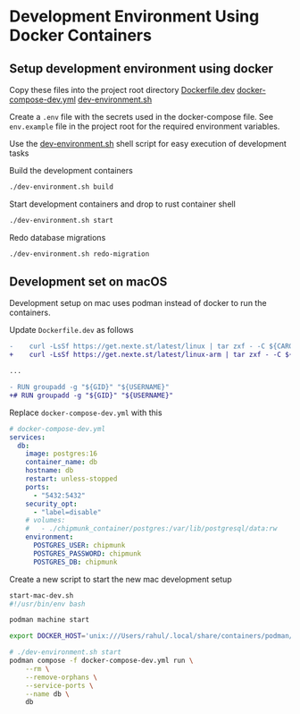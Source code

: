 # Development Environment Using Docker Containers

## Setup development environment using docker

Copy these files into the project root directory
[Dockerfile.dev](./Dockerfile.dev)
[docker-compose-dev.yml](./docker-compose-dev.yml)
[dev-environment.sh](./dev-environment.sh)

Create a `.env` file with the secrets used in the docker-compose file. See `env.example` file in the project root for the required environment variables.

Use the [dev-environment.sh](./dev-environment.sh) shell script for easy execution of development tasks

Build the development containers
```sh
./dev-environment.sh build 
```

Start development containers and drop to rust container shell
```sh
./dev-environment.sh start
```

Redo database migrations

```sh 
./dev-environment.sh redo-migration
```

## Development set on macOS

Development setup on mac uses podman instead of docker to run the containers.

Update `Dockerfile.dev` as follows
```diff
-    curl -LsSf https://get.nexte.st/latest/linux | tar zxf - -C ${CARGO_HOME:-~/.cargo}/bin
+    curl -LsSf https://get.nexte.st/latest/linux-arm | tar zxf - -C ${CARGO_HOME:-~/.cargo}/bin

...

- RUN groupadd -g "${GID}" "${USERNAME}"
+# RUN groupadd -g "${GID}" "${USERNAME}"
```

Replace `docker-compose-dev.yml` with this
```yml
# docker-compose-dev.yml
services:
  db:
    image: postgres:16
    container_name: db
    hostname: db
    restart: unless-stopped
    ports:
      - "5432:5432"
    security_opt:
      - "label=disable"
    # volumes:
    #   - ./chipmunk_container/postgres:/var/lib/postgresql/data:rw
    environment:
      POSTGRES_USER: chipmunk
      POSTGRES_PASSWORD: chipmunk
      POSTGRES_DB: chipmunk
```

Create a new script to start the new mac development setup
```sh
start-mac-dev.sh
#!/usr/bin/env bash

podman machine start

export DOCKER_HOST='unix:///Users/rahul/.local/share/containers/podman/machine/qemu/podman.sock'

# ./dev-environment.sh start
podman compose -f docker-compose-dev.yml run \
	--rm \
	--remove-orphans \
	--service-ports \
	--name db \
	db
```
